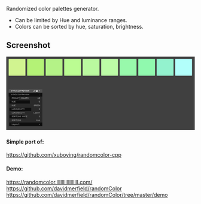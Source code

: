 
Randomized color palettes generator.  

- Can be limited by Hue and luminance ranges.  
- Colors can be sorted by hue, saturation, brightness.

## Screenshot
![](readme_images/Capture.PNG)

#### Simple port of:  
https://github.com/xuboying/randomcolor-cpp 

#### Demo:  
https://randomcolor.lllllllllllllllll.com/  
https://github.com/davidmerfield/randomColor  
https://github.com/davidmerfield/randomColor/tree/master/demo  
